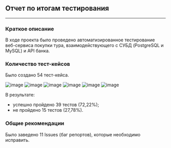## Отчет по итогам тестирования
___
### Краткое описание
В ходе проекта было проведено автоматизированное тестирование веб-сервиса покупки тура, взаимодействующего с СУБД (PostgreSQL и MySQL) и API банка.


### Количество тест-кейсов
Было создано 54 тест-кейса.

![image](https://github.com/user-attachments/assets/b0af9415-cb4d-4d7d-89fd-19e40612a7e9)
![image](https://github.com/user-attachments/assets/0d0e1266-87ea-400d-980b-d6296c5b5740)
![image](https://github.com/user-attachments/assets/96970218-8caa-4fa5-9528-aa51a0404f57)
![image](https://github.com/user-attachments/assets/d6f39aaf-02b7-4b59-b513-666074f2f8bd)
![image](https://github.com/user-attachments/assets/cf070948-8b17-4c54-b7de-2c494d520768)
![image](https://github.com/user-attachments/assets/81d0372a-43bc-428f-851b-d878025fa491)





В результате:
- успешно пройдено 39 тестов (72,22%);  
- не пройдено 15 тестов (27,78%).

### Общие рекомендации
Было заведено 11 Issues (баг репортов), которые необходимо исправить.
